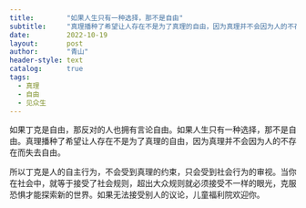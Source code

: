 ```yaml
---
title:        "如果人生只有一种选择，那不是自由"
subtitle:     "真理播种了希望让人存在不是为了真理的自由，因为真理并不会因为人的不存在而失去自由"
date:         2022-10-19
layout:       post
author:       "青山"
header-style: text
catalog:      true
tags:
  - 真理
  - 自由
  - 见众生
---
```


如果丁克是自由，那反对的人也拥有言论自由。如果人生只有一种选择，那不是自由。真理播种了希望让人存在不是为了真理的自由，因为真理并不会因为人的不存在而失去自由。

所以丁克是人的自主行为，不会受到真理的约束，只会受到社会行为的审视。当你在社会中，就等于接受了社会规则，超出大众规则就必须接受不一样的眼光，克服恐惧才能探索新的世界。如果无法接受别人的议论，儿童福利院欢迎你。